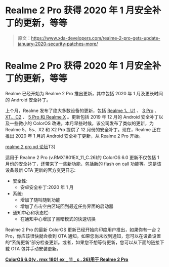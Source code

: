# Realme 2 Pro 获得 2020 年 1 月安全补丁的更新，等等

> 原文：<https://www.xda-developers.com/realme-2-pro-gets-update-january-2020-security-patches-more/>

# Realme 2 Pro 获得 2020 年 1 月安全补丁的更新，等等

Realme 已经开始为 Realme 2 Pro 推出更新，其中包括 2020 年 1 月及更长时间的 Android 安全补丁。

上个月，Realme 发布了绝大多数设备的更新，包括 [Realme 1、U1](https://www.xda-developers.com/realme-1-u1-december-2019-security-patches/) 、 [3 Pro](https://www.xda-developers.com/realme-3-pro-update-brings-december-2019-security-patches-and-more/) 、 [XT、C2](https://www.xda-developers.com/new-coloros-6-update-realme-xt-realme-c2-bring-december-2019-patches-other-features/) 、 [5 Pro 和 Realme X](https://www.xda-developers.com/realme-5-pro-realme-x-december-2019-security-patches-more/) 。更新包括 2019 年 12 月的 Android 安全补丁以及一些微小的 ColorOS 改进。本月早些时候，该公司发布了类似的更新，为 Realme 5、5s、X2 和 X2 Pro 提供了 12 月份的安全补丁。现在，Realme 正在推出 2020 年 1 月的 Android 安全补丁更新，从 Realme 2 Pro 开始。

[realme 2 pro xd 论坛](https://forum.xda-developers.com/realme-2-pro)T3]

适用于 Realme 2 Pro (v.RMX1801EX_11_C.26)的 ColorOS 6.0 更新不仅包括 1 月份的安全补丁，还带来了一些新功能，包括新的 flash on call 功能等。这是该设备最新 OTA 更新的官方变更日志:

*   安全性:
    *   安卓安全补丁:2020 年 1 月
*   系统:
    *   增加了随叫随到功能
    *   增加了点击空白区域回到最近任务界面的启动器
*   通知中心和状态栏:
    *   在通知中心增加了黑暗模式的快速切换

Realme 2 Pro 的最新 ColorOS 更新已经开始向印度用户推出，如果你有一台 2 Pro，你应该很快就会收到 OTA 通知。如果您尚未收到通知，您可以在设备设置的“系统更新”部分检查更新。或者，如果您不想等待更新，您可以从下面的链接下载 OTA 包并手动安装更新。

**[ColorOS 6.0(v . rmx 1801 ex _ 11 _ c . 26)用于 Realme 2 Pro](https://download.c.realme.com/osupdate/RMX1801EX_11_OTA_0260_all_mnxKIJM5sz0H.ozip)**